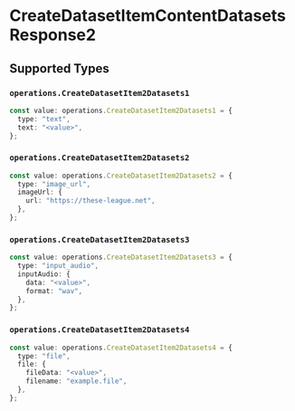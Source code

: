 # CreateDatasetItemContentDatasetsResponse2


## Supported Types

### `operations.CreateDatasetItem2Datasets1`

```typescript
const value: operations.CreateDatasetItem2Datasets1 = {
  type: "text",
  text: "<value>",
};
```

### `operations.CreateDatasetItem2Datasets2`

```typescript
const value: operations.CreateDatasetItem2Datasets2 = {
  type: "image_url",
  imageUrl: {
    url: "https://these-league.net",
  },
};
```

### `operations.CreateDatasetItem2Datasets3`

```typescript
const value: operations.CreateDatasetItem2Datasets3 = {
  type: "input_audio",
  inputAudio: {
    data: "<value>",
    format: "wav",
  },
};
```

### `operations.CreateDatasetItem2Datasets4`

```typescript
const value: operations.CreateDatasetItem2Datasets4 = {
  type: "file",
  file: {
    fileData: "<value>",
    filename: "example.file",
  },
};
```

